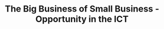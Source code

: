 ---
layout: interior
title: The Big Business of Small Business - Opportunity in the ICT
speaker: Tristan Neth
permalink: tristan_neth
image: img/20160916/tristanNeth.jpg
event: 20160916
video: 
favorite: My favorite thing about Wichita is it's potential. It offers all of the perks of a small town melded together with the possibilities of a larger city. Great things are happening here and will continue to happen here - case in point, the burgeoning craft beer scene that is putting us on the map - who doesn't love that?
about: Tristan is a born and raised Wichitan whose pride in her hometown is evident within minutes of talking to her. She'll gladly tell stories of the fun she had growing up in Wichita; playing down by the river with her brothers, eating at Sub 'N' Stuff and Spaghetti Jacks, playing on the rocketship in Riverside park (Bring Back the Rocket!) and attending every year of RiverFest since her birth (and has the buttons to prove it!). After a 9 year hiatus living away during college and after, she is enjoying living back in Wichita with her husband and showing him all that this great city has to offer.
twitter: 
facebook: tristan.neth
instagram: 
linkedin: tristan-neth
google: 
website: 
email: tristanneth@gmail.com
telephone: 
---